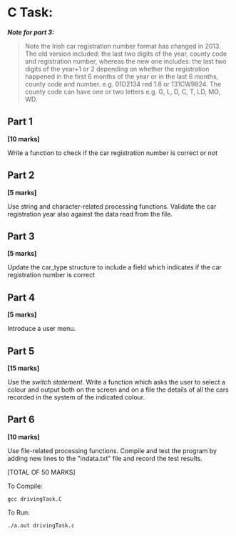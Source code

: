 # C Task: 

***Note for part 3:***

> Note the Irish car registration number format has changed in 2013. The old version
included: the last two digits of the year, county code and registration number, whereas
the new one includes: the last two digits of the year+1 or 2 depending on whether the
registration happened in the first 6 months of the year or in the last 6 months, county
code and number.
e.g. 01D2134 red 1.8 or 131CW9824. The county code can
have one or two letters e.g. G, L, D, C, T, LD, MO, WD.

## Part 1 
**[10 marks]**

Write a function to check if the car registration number is correct or not


## Part 2
**[5 marks]**

Use string and character-related processing functions. Validate the car registration
year also against the data read from the file.




## Part 3
**[5 marks]**

Update the car_type structure
to include a field which indicates if the car registration number is correct


## Part 4
**[5 marks]**

Introduce a user menu.



## Part 5
**[15 marks]**

Use the *switch statement*. Write a function which asks the user to select a
colour and output both on the screen and on a file the details of all the cars recorded in
the system of the indicated colour.


## Part 6
**[10 marks]**

Use file-related processing functions.
Compile and test the program by adding new lines to the "indata.txt" file and record
the test results. 


[TOTAL OF 50 MARKS]

To Compile:

`gcc drivingTask.C`


To Run:

`./a.out drivingTask.c`
